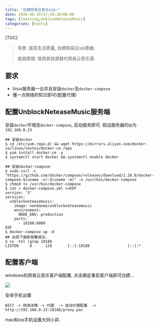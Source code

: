 ```yaml
---
title: "白嫖网易云音乐vip~"
date: 2020-06-15T17:34:18+08:00
tags: [learning,UnblockNeteaseMusic]
categories: [tools]
---
```


[TOC]

> 背景: 提高生活质量, 白嫖网易云vip歌曲.  
>
> 底层原理:  借用其他源替代网易云音乐源. 

## 要求

- linux服务器一台并且安装`docker`及`docker-compose`
- 懂一点网络的知识即可(配置代理)

## 配置UnblockNeteaseMusic服务端

安装`docker`环境及`docker-compose`, 启动服务即可. 假设服务器的ip为 `192.168.0.23`

```
## 安装docker
$ cd /etc/yum.repo.d/ && wget https://mirrors.aliyun.com/docker-ce/linux/centos/docker-ce.repo 
$ yum install docker-ce -y 
$ systemctl start docker && systemctl enable docker

## 安装docker-compose
$ sudo curl -L "https://github.com/docker/compose/releases/download/1.26.0/docker-compose-$(uname -s)-$(uname -m)" -o /usr/bin/docker-compose
$ chmod +x /usr/bin/docker-compose
$ cat > docker-compose.yml <<EOF 
version: '3'
services:
  unblockneteasemusic:
    image: nondanee/unblockneteasemusic
    environment:
      NODE_ENV: production
    ports:
      - 18188:8080
EOF
$ docker-compose up -d 
## 出现下面即部署成功. 
$ ss -tnl |grep 18188
LISTEN     0      128       [::]:18188                 [::]:*   
```

## 配置客户端

windows的网易云音乐客户端配置, 点击确定重启客户端即可白嫖...

![](https://oss.fenghong.tech/tools/wangyiyun_20200615172435.jpg)

安卓手机设置

```
WIFI -> 网络详情 -> 代理  -> 自动代理配置  -> http://192.168.0.23:18188/proxy.pac
```

mac和ios手机设置大同小异. 